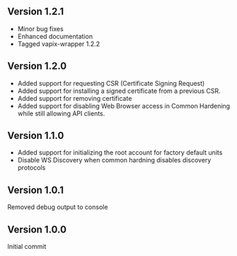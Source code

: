 ## Version 1.2.1
* Minor bug fixes
* Enhanced documentation
* Tagged vapix-wrapper 1.2.2

## Version 1.2.0
* Added support for requesting CSR (Certificate Signing Request)
* Added support for installing a signed certificate from a previous CSR.
* Added support for removing certificate
* Added support for disabling Web Browser access in Common Hardening while still allowing API clients.

## Version 1.1.0
* Added support for initializing the root account for factory default units
* Disable WS Discovery when common hardning disables discovery protocols

## Version 1.0.1
Removed debug output to console

## Version 1.0.0
Initial commit
